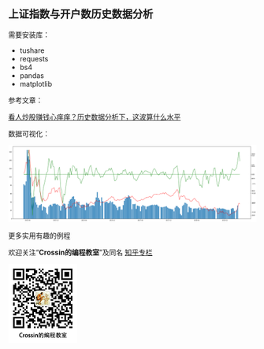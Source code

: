## 上证指数与开户数历史数据分析

需要安装库：

* tushare
* requests
* bs4
* pandas
* matplotlib



参考文章：

[看人炒股赚钱心痒痒？历史数据分析下，这波算什么水平](https://mp.weixin.qq.com/s/QrHtph_n-QrolfEcMoZuHw)



数据可视化：

![大盘与开户数](stock_accounts.png)



更多实用有趣的例程

欢迎关注“**Crossin的编程教室**”及同名 [知乎专栏](https://zhuanlan.zhihu.com/crossin)

![crossincode](../crossin-logo.png)
